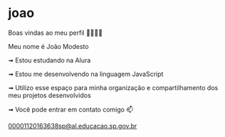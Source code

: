 # joao
Boas vindas ao meu perfil 🐱‍👤🐱‍👤

Meu nome é João Modesto

➟ Estou estudando na Alura

➟ Estou me desenvolvendo na linguagem JavaScript

➟ Utilizo esse espaço para minha organização e compartilhamento dos meu projetos desenvolvidos

➟ Você pode entrar em contato comigo 📫

00001120163638sp@al.educacao.sp.gov.br

